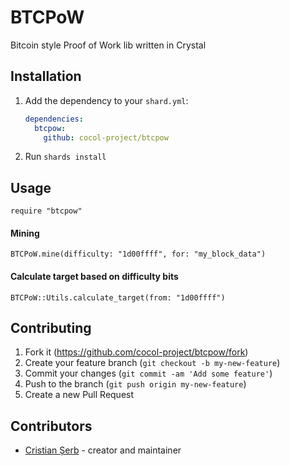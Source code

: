 # BTCPoW

Bitcoin style Proof of Work lib written in Crystal

## Installation

1. Add the dependency to your `shard.yml`:

   ```yaml
   dependencies:
     btcpow:
       github: cocol-project/btcpow
   ```

2. Run `shards install`

## Usage

```crystal
require "btcpow"
```

#### Mining
```
BTCPoW.mine(difficulty: "1d00ffff", for: "my_block_data")
```

#### Calculate target based on difficulty bits
```
BTCPoW::Utils.calculate_target(from: "1d00ffff")
```

## Contributing

1. Fork it (<https://github.com/cocol-project/btcpow/fork>)
2. Create your feature branch (`git checkout -b my-new-feature`)
3. Commit your changes (`git commit -am 'Add some feature'`)
4. Push to the branch (`git push origin my-new-feature`)
5. Create a new Pull Request

## Contributors

- [Cristian Șerb](https://github.com/cserb) - creator and maintainer
